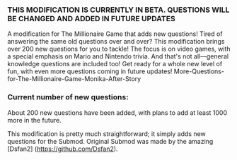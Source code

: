 ### THIS MODIFICATION IS CURRENTLY IN BETA. QUESTIONS WILL BE CHANGED AND ADDED IN FUTURE UPDATES
A modification for The Millionaire Game that adds new questions!
Tired of answering the same old questions over and over? 
This modification brings over 200 new questions for you to tackle! The focus is on video games, with a special emphasis on 
Mario and Nintendo trivia. And that's not all—general knowledge questions are included too! Get ready for a whole new level of fun, with even more questions coming in future updates! More-Questions-for-The-Millionaire-Game-Monika-After-Story

### Current number of new questions: 
About 200 new questions have been added, with plans to add at least 1000 more in the future.

This modification is pretty much straightforward; it simply adds new questions for the Submod.
Original Submod was made by the amazing [Dsfan2] (https://github.com/Dsfan2).
